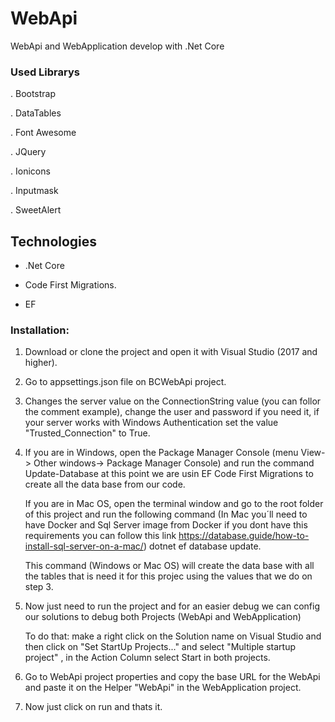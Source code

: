 # WebApi
WebApi and WebApplication develop with .Net Core 

### Used Librarys

. Bootstrap

. DataTables

. Font Awesome

. JQuery

. Ionicons

. Inputmask

. SweetAlert

## Technologies

- .Net Core

- Code First Migrations.

- EF

### Installation:

1. Download or clone the project and open it with Visual Studio (2017 and higher).

2. Go to appsettings.json file on BCWebApi project.

3. Changes the server value on the ConnectionString value (you can follor the comment example), change the user and password if you need it,
  if your server works with Windows Authentication set the value "Trusted_Connection" to True.
  
4. If you are in Windows, open the Package Manager Console (menu View-> Other windows-> Package Manager Console) and run the command Update-Database
   at this point we are usin EF Code First Migrations to create all the data base from our code.
   
   If you are in Mac OS, open the terminal window and go to the root folder of this project and run the following command (In Mac you´ll need
   to have Docker and Sql Server image from Docker if you dont have this requirements you can follow this link https://database.guide/how-to-install-sql-server-on-a-mac/)
   dotnet ef database update. 
   
   This command (Windows or Mac OS) will create the data base with all the tables that is need it for this projec using the values that we do on step 3.
   
5. Now just need to run the project and for an easier debug we can config our solutions to debug both Projects (WebApi and WebApplication)
   
   To do that: make a right click on the Solution name on Visual Studio and then click on "Set StartUp Projects..." and select "Multiple startup project"
   , in the Action Column select Start in both projects.

6. Go to WebApi project properties and copy the base URL for the WebApi and paste it on the Helper "WebApi" in the WebApplication project.
   
7. Now just click on run and thats it.
